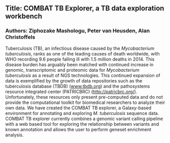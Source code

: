 ## Title: COMBAT TB Explorer, a TB data exploration workbench
### Authors: Ziphozake Mashologu, Peter van Heusden, Alan Christoffels

Tuberculosis (TB), an infectious disease caused by the _Mycobacterium tuberculosis_, ranks as one of the leading causes of death worldwide, with WHO recording 9.6 people falling ill with 1.5 million deaths in 2014. This disease burden has arguably been matched with continued increase in genomic, transcriptomic and proteomic data for _Mycobacterium tuberculosis_ as a result of NGS technologies. This continued expansion of data is exemplified by the growth of data repositories such as the tuberculosis database (TBDB) (www.tbdb.org) and the pathosystems resource integrated center (PATRICBRC) (http://patricbrc.org/). Unfortunately, these resources only present pre-computed data and do not provide the computational toolkit for biomedical researchers to analyze their own data. We have created the COMBAT TB explorer, a Galaxy-based environment for annotating and exploring _M. tuberculosis_ sequence data. COMBAT TB explorer currently combines a genomic variant calling pipeline with a web based tool for exploring the relationship between variants and known annotation and allows the user to perform geneset enrichment analysis.